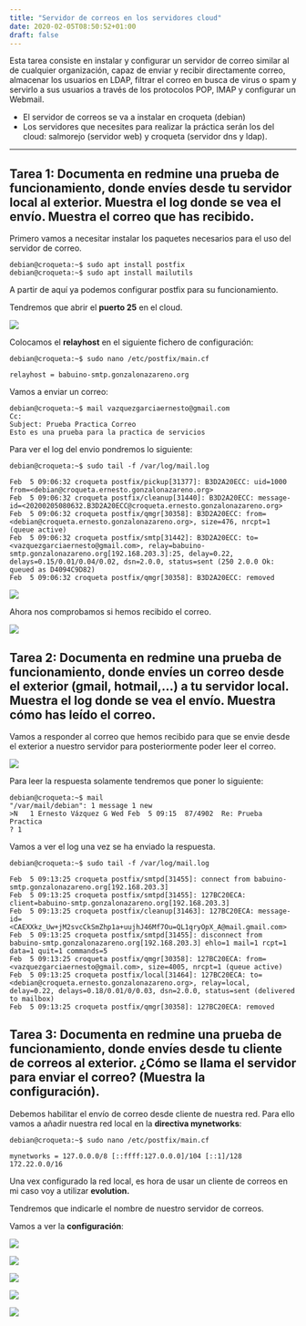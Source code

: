```yaml
---
title: "Servidor de correos en los servidores cloud"
date: 2020-02-05T08:50:52+01:00
draft: false
---
```


Esta tarea consiste en instalar y configurar un servidor de correo similar al de cualquier organización, capaz de enviar y recibir directamente correo, almacenar los usuarios en LDAP, filtrar el correo en busca de virus o spam y servirlo a sus usuarios a través de los protocolos POP, IMAP y configurar un Webmail.

- El servidor de correos se va a instalar en croqueta (debian)
- Los servidores que necesites para realizar la práctica serán los del cloud: salmorejo (servidor web) y croqueta (servidor dns y ldap).

***

## Tarea 1: Documenta en redmine una prueba de funcionamiento, donde envíes desde tu servidor local al exterior. Muestra el log donde se vea el envío. Muestra el correo que has recibido.

Primero vamos a necesitar instalar los paquetes necesarios para el uso del servidor de correo.

```
debian@croqueta:~$ sudo apt install postfix
debian@croqueta:~$ sudo apt install mailutils
```

A partir de aquí ya podemos configurar postfix para su funcionamiento.

Tendremos que abrir el **puerto 25** en el cloud.

![](https://i.imgur.com/jXvII3O.png)


Colocamos el **relayhost** en el siguiente fichero de configuración:

```
debian@croqueta:~$ sudo nano /etc/postfix/main.cf

relayhost = babuino-smtp.gonzalonazareno.org
```

Vamos a enviar un correo:

```
debian@croqueta:~$ mail vazquezgarciaernesto@gmail.com
Cc: 
Subject: Prueba Practica Correo
Esto es una prueba para la practica de servicios

```

Para ver el log del envio pondremos lo siguiente:

```
debian@croqueta:~$ sudo tail -f /var/log/mail.log 

Feb  5 09:06:32 croqueta postfix/pickup[31377]: B3D2A20ECC: uid=1000 from=<debian@croqueta.ernesto.gonzalonazareno.org>
Feb  5 09:06:32 croqueta postfix/cleanup[31440]: B3D2A20ECC: message-id=<20200205080632.B3D2A20ECC@croqueta.ernesto.gonzalonazareno.org>
Feb  5 09:06:32 croqueta postfix/qmgr[30358]: B3D2A20ECC: from=<debian@croqueta.ernesto.gonzalonazareno.org>, size=476, nrcpt=1 (queue active)
Feb  5 09:06:32 croqueta postfix/smtp[31442]: B3D2A20ECC: to=<vazquezgarciaernesto@gmail.com>, relay=babuino-smtp.gonzalonazareno.org[192.168.203.3]:25, delay=0.22, delays=0.15/0.01/0.04/0.02, dsn=2.0.0, status=sent (250 2.0.0 Ok: queued as D4094C9D82)
Feb  5 09:06:32 croqueta postfix/qmgr[30358]: B3D2A20ECC: removed
```

![](https://i.imgur.com/UnoBeli.png)

Ahora nos comprobamos si hemos recibido el correo.

![](https://i.imgur.com/QUOpJzj.png)

## Tarea 2: Documenta en redmine una prueba de funcionamiento, donde envíes un correo desde el exterior (gmail, hotmail,…) a tu servidor local. Muestra el log donde se vea el envío. Muestra cómo has leído el correo.

Vamos a responder al correo que hemos recibido para que se envie desde el exterior a nuestro servidor para posteriormente poder leer el correo.

![](https://i.imgur.com/aq6uZTP.png)

Para leer la respuesta solamente tendremos que poner lo siguiente:

```
debian@croqueta:~$ mail
"/var/mail/debian": 1 message 1 new
>N   1 Ernesto Vázquez G Wed Feb  5 09:15  87/4902  Re: Prueba Practica
? 1
```

Vamos a ver el log una vez se ha enviado la respuesta.

```
debian@croqueta:~$ sudo tail -f /var/log/mail.log

Feb  5 09:13:25 croqueta postfix/smtpd[31455]: connect from babuino-smtp.gonzalonazareno.org[192.168.203.3]
Feb  5 09:13:25 croqueta postfix/smtpd[31455]: 127BC20ECA: client=babuino-smtp.gonzalonazareno.org[192.168.203.3]
Feb  5 09:13:25 croqueta postfix/cleanup[31463]: 127BC20ECA: message-id=<CAEXXkz_Uw+jM2svcCkSmZhp1a+uujhJ46Mf7Ou=QL1qryOpX_A@mail.gmail.com>
Feb  5 09:13:25 croqueta postfix/smtpd[31455]: disconnect from babuino-smtp.gonzalonazareno.org[192.168.203.3] ehlo=1 mail=1 rcpt=1 data=1 quit=1 commands=5
Feb  5 09:13:25 croqueta postfix/qmgr[30358]: 127BC20ECA: from=<vazquezgarciaernesto@gmail.com>, size=4005, nrcpt=1 (queue active)
Feb  5 09:13:25 croqueta postfix/local[31464]: 127BC20ECA: to=<debian@croqueta.ernesto.gonzalonazareno.org>, relay=local, delay=0.22, delays=0.18/0.01/0/0.03, dsn=2.0.0, status=sent (delivered to mailbox)
Feb  5 09:13:25 croqueta postfix/qmgr[30358]: 127BC20ECA: removed
```

## Tarea 3: Documenta en redmine una prueba de funcionamiento, donde envíes desde tu cliente de correos al exterior. ¿Cómo se llama el servidor para enviar el correo? (Muestra la configuración).

Debemos habilitar el envío de correo desde cliente de nuestra red. Para ello vamos a añadir nuestra red local en la **directiva mynetworks**:

```
debian@croqueta:~$ sudo nano /etc/postfix/main.cf

mynetworks = 127.0.0.0/8 [::ffff:127.0.0.0]/104 [::1]/128 172.22.0.0/16
```

Una vex configurado la red local, es hora de usar un cliente de correos en mi caso voy a utilizar **evolution.**

Tendremos que indicarle el nombre de nuestro servidor de correos.

Vamos a ver la **configuración**:

![](https://i.imgur.com/oW7mqCs.png)

![](https://i.imgur.com/j8PhUhe.png)

![](https://i.imgur.com/ockMFz5.png)

![](https://i.imgur.com/tTOZsZ5.png)

![](https://i.imgur.com/2HTaSyY.png)

